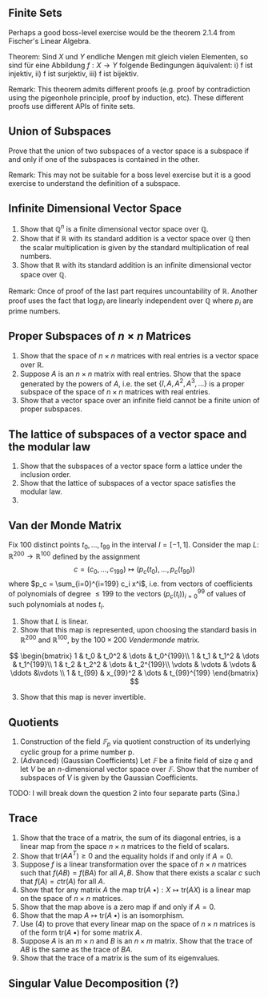 ## Finite Sets

Perhaps a good boss-level exercise would be the theorem 2.1.4 from Fischer's Linear Algebra.

Theorem:
Sind $X$ und $Y$ endliche Mengen mit gleich vielen Elementen, so sind für eine  Abbildung $f : X \to Y$ folgende Bedingungen äquivalent:
i) f ist injektiv,
ii) f ist surjektiv,
iii) f ist bijektiv.

Remark: This theorem admits different proofs (e.g. proof by contradiction using the pigeonhole principle, proof by induction, etc). These different proofs use different APIs of finite sets.

## Union of Subspaces
Prove that the union of two subspaces of a vector space is a subspace if and only if one of the
subspaces is contained in the other.

Remark: This may not be suitable for a boss level exercise but it is a good exercise to understand the definition of a subspace.

## Infinite Dimensional Vector Space

1. Show that $ℚ^n$ is a finite dimensional vector space over $ℚ$.
2. Show that if $ℝ$ with its standard addition is a vector space over $ℚ$ then the scalar multiplication is given by the standard multiplication of real numbers.
3. Show that $ℝ$ with its standard addition is an infinite dimensional vector space over $ℚ$.

Remark: Once of proof of the last part requires uncountability of $ℝ$. Another proof uses the fact that $\log p_i$ are linearly independent over $ℚ$ where $p_i$ are prime numbers.

## Proper Subspaces of $n \times n$ Matrices
1. Show that the space of $n \times n$ matrices with real entries is a vector space over $ℝ$.
2. Suppose $A$ is an $n \times n$ matrix with real entries. Show that the space generated by the powers of $A$, i.e. the set $\{I, A, A^2, A^3, \ldots\}$ is a proper subspace of the space of $n \times n$ matrices with real entries.
3. Show that a vector space over an infinite field cannot be a finite union of proper subspaces.

## The lattice of subspaces of a vector space and the modular law
1. Show that the subspaces of a vector space form a lattice under the inclusion order.
2. Show that the lattice of subspaces of a vector space satisfies the modular law.
3.


## Van der Monde Matrix
Fix $100$ distinct points $t_0, \ldots, t_{99}$ in the interval  $I = [ -1 ,1 ]$. Consider the map $L \colon \mathbb{R}^{200} \to \mathbb{R}^{100}$ defined by the assignment
$$ c = (c_0,...,c_{199}) \mapsto (p_c(t_0),...,p_c(t_{99})) $$
where  $p_c = \sum_{i=0}^{i=199} c_i x^i$, i.e. from vectors of coefficients of polynomials of degree $\leq 199$ to the vectors $(p_c(t_i))_{i=0}^{99}$ of values of such polynomials at nodes $t_i$.


1. Show that $L$ is linear.
2. Show that this map is represented, upon choosing the standard basis in $\mathbb{R}^{200}$ and $\mathbb{R}^{100}$, by the $100 \times 200$ _Vendermonde_ matrix.

$$ \begin{bmatrix}
1 & t_0 & t_0^2 & \dots & t_0^{199}\\
1 & t_1 & t_1^2 & \dots & t_1^{199}\\
1 & t_2 & t_2^2 & \dots & t_2^{199}\\
\vdots & \vdots & \vdots & \ddots &\vdots \\
1 & t_{99} & x_{99}^2 & \dots & t_{99}^{199}
\end{bmatrix} $$

3. Show that this map is never invertible.


## Quotients
1. Construction of the field $𝔽_p$ via quotient construction of its underlying cyclic group for a prime number p.
2. (Advanced) (Gaussian Coefficients) Let $𝔽$ be a finite field of size $q$ and let $V$ be an $n$-dimensional vector space over $𝔽$. Show that the number of subspaces of $V$ is given by the Gaussian Coefficients.

TODO: I will break down the question 2 into four separate parts (Sina.)

## Trace
1. Show that the trace of a matrix, the sum of its diagonal entries, is a linear map from the space $n \times n$ matrices to the field of scalars.
2. Show that $\mathrm{tr} (A A^T) \ge 0$ and the equality holds if and only if $A = 0$.
3. Suppose $f$ is a linear transformation over the space of $n \times n$ matrices such that $f(A B) = f(B A)$ for all $A, B$. Show that there exists a scalar $c$ such that $f(A) = c \mathrm{tr}(A)$ for all $A$.
4. Show that for any matrix $A$ the map $\mathrm{tr}(A \; \bullet) : X \mapsto \mathrm{tr}(AX)$ is a linear map on the space of $n \times n$ matrices.
5. Show that the map above is a zero map if and only if $A = 0$.
6. Show that the map $A \mapsto \mathrm{tr}(A \; \bullet)$ is an isomorphism.
7. Use (4) to prove that every linear map on the space of $n \times n$ matrices is of the form $\mathrm{tr}(A \; \bullet)$ for some matrix $A$.
8. Suppose $A$ is an $m \times n$ and $B$ is an $n \times m$ matrix. Show that the trace of $AB$ is the same as the trace of $BA$.
9. Show that the trace of a matrix is the sum of its eigenvalues.

## Singular Value Decomposition (?)

